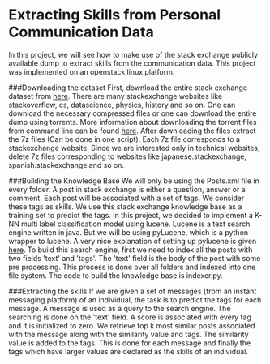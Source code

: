 # Extracting Skills from Personal Communication Data

In this project, we will see how to make use of the stack exchange publicly available dump to extract skills from the communication data. This project was implemented on an openstack linux platform.

###Downloading the dataset
First, download the entire stack exchange dataset from [here](https://archive.org/details/stackexchange). There are many stackexchange websites like stackoverflow, cs, datascience, physics, history and so on. One can download the necessary compressed files or one can download the entire dump using torrents. More information about downloading the torrent files from command line can be found [here](https://www.learn2crack.com/2013/10/download-torrent-using-terminal.html). After downloading the files extract the 7z files (Can be done in one script). Each 7z file corresponds to a stackexchange website. Since we are interested only in technical websites, delete 7z files corresponding to websites like japanese.stackexchange, spanish.stackexchange and so on.

###Building the Knowledge Base
We will only be using the Posts.xml file in every folder. A post in stack exchange is either a question, answer or a comment. Each post will be associated with a set of tags. We consider these tags as skills. We use this stack exchange knowledge base as a training set to predict the tags. In this project, we decided to implement a K-NN multi label classification model using lucene. Lucene is a text search engine written in java. But we will be using pyLucene, which is a python wrapper to lucene. A very nice explanation of setting up pylucene is given [here](http://bendemott.blogspot.fi/2013/11/installing-pylucene-4-451.html).  To build this search engine, first we need to index all the posts with two fields 'text' and 'tags'. The 'text' field is the body of the post with some pre processing. This process is done over all folders and indexed into one file system. The code to build the knowledge base is indexer.py. 

###Extracting the skills
If we are given a set of messages (from an instant messaging platform) of an individual, the task is to predict the tags for each message. A message is used as a query to the search engine. The searching is done on the 'text' field.  A score is associated with every tag and it is initialized to zero. We retrieve top k most similar posts associated with the message along with the similarity value and tags. The similarity value is added to the tags. This is done for each message and finally the tags which have larger values are declared as the skills of an individual. 


